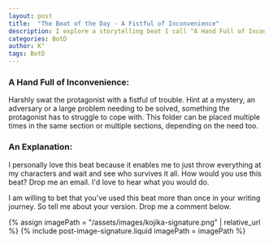 ```yaml
---
layout: post
title:  "The Beat of the Day - A Fistful of Inconvenience"
description: I explore a storytelling beat I call "A Hand Full of Inconvenience" - a technique for throwing multiple challenges at characters simultaneously to test their resilience and reveal their true nature. By introducing mysteries, adversaries, or complex problems that demand immediate attention, this versatile beat can be used repeatedly throughout different sections of your story to maintain tension and drive character development. I find it particularly useful for seeing how characters survive when everything goes wrong at once.
categories: BotD
author: K°
tags: BotD
---
```


### A Hand Full of Inconvenience:
Harshly swat the protagonist with a fistful of trouble. Hint at a mystery, an adversary or a large problem needing to be solved, something the protagonist has to struggle to cope with. This folder can be placed multiple times in the same section or multiple sections, depending on the need too.

### An Explanation:
I personally love this beat because it enables me to just throw everything at my characters and wait and see who survives it all. How would you use this beat? Drop me an email. I'd love to hear what you would do.

I am willing to bet that you've used this beat more than once in your writing journey. So tell me about your version. Drop me a comment below.

<!-- signature -->
{% assign imagePath = "/assets/images/kojika-signature.png" | relative_url %}
{% include post-image-signature.liquid imagePath = imagePath %}